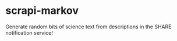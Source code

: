 scrapi-markov
=============

Generate random bits of science text from descriptions in the SHARE notification service! 

